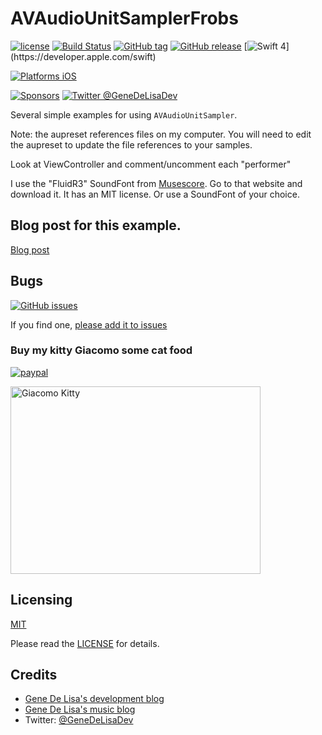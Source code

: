 # AVAudioUnitSamplerFrobs


[![license](https://img.shields.io/github/license/mashape/apistatus.svg)](https://en.wikipedia.org/wiki/MIT_License)
[![Build Status](https://travis-ci.org/genedelisa/AVAudioUnitSamplerFrobs.svg)](https://travis-ci.org/genedelisa/AVAudioUnitSamplerFrobs)
[![GitHub tag](https://img.shields.io/github/tag/genedelisa/AVAudioUnitSamplerFrobs.svg)](https://github.com/genedelisa/AVAudioUnitSamplerFrobs/)
[![GitHub release](https://img.shields.io/github/release/genedelisa/AVAudioUnitSamplerFrobs.svg)](https://github.com/genedelisa/AVAudioUnitSamplerFrobs/)
[![Swift 4](https://img.shields.io/badge/swift4-compatible-4BC51D.svg?style=flat")](https://developer.apple.com/swift)


[![Platforms iOS](https://img.shields.io/badge/Platforms-iOS-lightgray.svg?style=flat)](https://swift.org/)

[![Sponsors](https://img.shields.io/badge/Sponsors-Rockhopper%20Technologies-orange.svg?style=flat)](http://www.rockhoppertech.com/)
[![Twitter @GeneDeLisaDev](https://img.shields.io/twitter/follow/GeneDeLisaDev.svg?style=social)](https://twitter.com/GeneDeLisaDev)



Several simple examples for using `AVAudioUnitSampler`.

Note: the aupreset references files on my computer. You will need to edit the aupreset to update the file references to your samples.

Look at ViewController and comment/uncomment each "performer"

I use the "FluidR3" SoundFont from [Musescore](https://musescore.org/en/handbook/soundfonts). Go to that website and download it. It has an MIT license. Or use a SoundFont of your choice.


## Blog post for this example.

[Blog post](http://www.rockhoppertech.com/blog/the-great-avaudiounitsampler-workout/)


## Bugs


[![GitHub issues](https://img.shields.io/github/issues/genedelisa/AVAudioUnitSamplerFrobs.svg)](https://github.com/genedelisa/AVAudioUnitSamplerFrobs/issues)

If you find one, [please add it to issues](https://github.com/genedelisa/AVAudioUnitSamplerFrobs/issues)



### Buy my kitty Giacomo some cat food

[![paypal](https://www.paypalobjects.com/en_US/i/btn/btn_donate_SM.gif)](https://www.paypal.com/cgi-bin/webscr?cmd=_donations&business=F5KE9Z29MH8YQ&bnP-DonationsBF:btn_donate_SM.gif:NonHosted)

<img src="http://www.rockhoppertech.com/blog/wp-content/uploads/2016/07/momocoding-1024.png" alt="Giacomo Kitty" width="400" height="300">

## Licensing

[MIT](https://en.wikipedia.org/wiki/MIT_License)

Please read the [LICENSE](LICENSE) for details.

## Credits

*	[Gene De Lisa's development blog](http://rockhoppertech.com/blog/)
*	[Gene De Lisa's music blog](http://genedelisa.com/)
*   Twitter: [@GeneDeLisaDev](http://twitter.com/genedelisadev)
